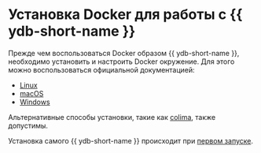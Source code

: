 # Установка Docker для работы с {{ ydb-short-name }}

Прежде чем воспользоваться Docker образом {{ ydb-short-name }}, необходимо установить и настроить Docker окружение. Для этого можно воспользоваться официальной документацией:

- [Linux](https://docs.docker.com/desktop/install/linux-install/)
- [macOS](https://docs.docker.com/desktop/install/mac-install/)
- [Windows](https://docs.docker.com/desktop/install/windows-install/)
  
Альтернативные способы установки, такие как [colima](https://github.com/abiosoft/colima), также допустимы.

Установка самого {{ ydb-short-name }} происходит при [первом запуске](start.md).
